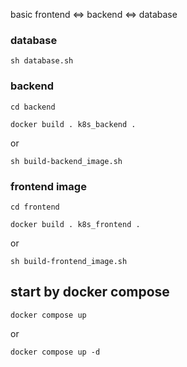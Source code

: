basic frontend <=> backend <=> database
### database
```
sh database.sh
```
### backend
```
cd backend
```
```
docker build . k8s_backend .
```
or
```
sh build-backend_image.sh
```
### frontend image
```
cd frontend
```
```
docker build . k8s_frontend .
```
or
```
sh build-frontend_image.sh
```
## start by docker compose
```
docker compose up
```
or 
```
docker compose up -d
```
